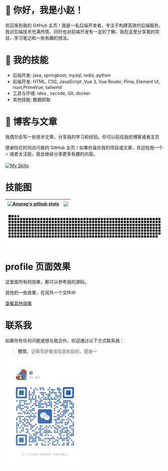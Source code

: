 # 👋 你好，我是小赵！
欢迎来到我的 GitHub 主页！我是一名后端开发者，专注于构建高效的后端服务。我对后端技术充满热情，同时也对前端开发有一定的了解。我在这里分享我的项目、学习笔记和一些有趣的想法。
# 🚀 我的技能

- 后端开发:  java, springboot, mysql, redis, python
- 前端开发:  HTML, CSS, JavaScript ,Vue 3, Vue Router, Pinia, Element UI, nuxt,PrimeVue, tailwind
- 工具与环境: idea , vscode, Git, docker
- 其他技能: 数据抓取


# 📝 博客与文章

我偶尔会写一些技术文章，分享我的学习和经验。你可以前往我的博客或者主页



感谢你花时间访问我的 GitHub 主页！如果你喜欢我的项目或文章，欢迎给我一个 ⭐️ 或者关注我，我会继续分享更多有趣的内容。

 [![My Skills](https://skillicons.dev/icons?i=git,nginx,cloudflare,postman,vscode,linux,windows,vue,vite,nuxt,twitter,redis,py,pycharm,pnpm,pinia,docker,idea,maven,mysql,md,jquery,kafka,java,js,html,hibernate,eclipse,github,css,vim)](https://skillicons.dev)



# 技能图

| <a href="https://github.com/anuraghazra/github-readme-stats"><img align="center" src="https://github-readme-stats.vercel.app/api?username=haers&show_icons=true&include_all_commits=true&count_private=true&theme=buefy&hide_border=true&role=OWNER,ORGANIZATION_MEMBER,COLLABORATOR" alt="Anurag's github stats" /></a> | <a href="https://github.com/anuraghazra/github-readme-stats"><img align="center" src="https://github-readme-stats.vercel.app/api/top-langs/?username=anuraghazra&layout=compact&theme=buefy&hide_border=true" /></a> |
| ------------- | ------------- |




  <!-- snake contribution -->
   <picture>
    <source media="(prefers-color-scheme: dark)" srcset="github-contribution-snake/github-contribution-grid-snake-dark.svg" />
    <source media="(prefers-color-scheme: light)" srcset="github-contribution-snake/github-contribution-grid-snake.svg" />
    <img alt="github-snake" src="github-contribution-snake/github-contribution-grid-snake-dark.svg" />
  </picture>


# profile 页面效果
这里面所有的效果，都可以参考我的源码。

其他的一些效果，在另外一个文件中 

[查看其他效果](./其他一些好看的效果.md)


# 联系我

如果你有任何问题或想与我合作，欢迎通过以下方式联系我：

> **微信**，记得写好备注信息和目的，感谢～

<picture style="display: block; margin: 0 auto;">
  <source srcset="static/img/wx.jpg" type="image/jpg">
  <img src="static/img/wx.jpg" alt="Demo" width="800" style="max-width: 50%; max-height: 50%;">
</picture>
